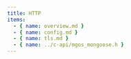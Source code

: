 ```yaml
---
title: HTTP
items:
  - { name: overview.md }
  - { name: config.md }
  - { name: tls.md }
  - { name: ../c-api/mgos_mongoose.h }
---
```

